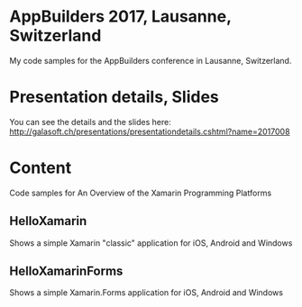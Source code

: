 # AppBuilders 2017, Lausanne, Switzerland

My code samples for the AppBuilders conference in Lausanne, Switzerland.

# Presentation details, Slides

You can see the details and the slides here:
http://galasoft.ch/presentations/presentationdetails.cshtml?name=2017008

# Content

Code samples for An Overview of the Xamarin Programming Platforms  

## HelloXamarin

Shows a simple Xamarin "classic" application for iOS, Android and Windows

## HelloXamarinForms

Shows a simple Xamarin.Forms application for iOS, Android and Windows
